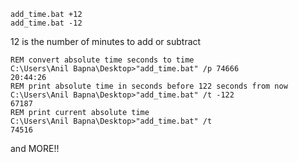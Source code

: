 ```
add_time.bat +12
add_time.bat -12
```
12 is the number of minutes to add or subtract
```
REM convert absolute time seconds to time
C:\Users\Anil Bapna\Desktop>"add_time.bat" /p 74666
20:44:26
REM print absolute time in seconds before 122 seconds from now
C:\Users\Anil Bapna\Desktop>"add_time.bat" /t -122
67187
REM print current absolute time
C:\Users\Anil Bapna\Desktop>"add_time.bat" /t
74516
```
and MORE!!
